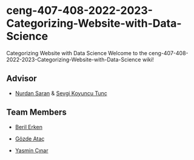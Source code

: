 # ceng-407-408-2022-2023-Categorizing-Website-with-Data-Science
Categorizing Website with Data Science
Welcome to the ceng-407-408-2022-2023-Categorizing-Website-with-Data-Science wiki!

## Advisor

* [Nurdan Saran](http://academic.cankaya.edu.tr/~buz/) & [Sevgi Koyuncu Tunç](sevgik@cankaya.edu.tr)


## Team Members

* [Beril Erken](https://github.com/berilerken)

* [Gözde Ataç](https://github.com/gozdeatac)

* [Yasmin Çınar](https://github.com/yasuolina)
